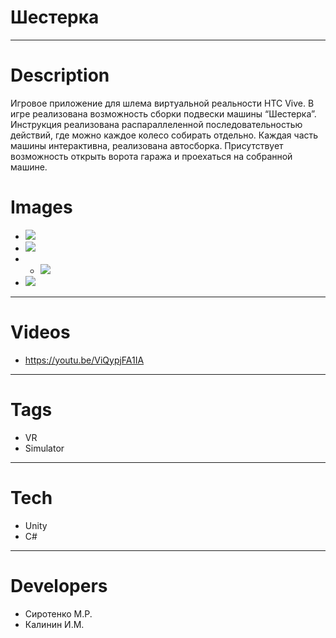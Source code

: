 # Шестерка


---

# Description

Игровое приложение для шлема виртуальной реальности HTC Vive. В игре реализована возможность сборки подвески машины “Шестерка”. Инструкция реализована распараллеленной последовательностью действий, где можно каждое колесо собирать отдельно. Каждая часть машины интерактивна, реализована автосборка. Присутствует возможность открыть ворота гаража и проехаться на собранной машине.
# Images
* ![](https://github.com/darke333/WinterCar/blob/master/Screenshot_6.png)
* ![](https://github.com/darke333/WinterCar/blob/master/Screenshot_7.png)
* * ![](https://github.com/darke333/WinterCar/blob/master/Screenshot_8.png)
* ![](https://github.com/darke333/WinterCar/blob/master/Screenshot_9.png)

---

# Videos
* https://youtu.be/ViQypjFA1IA
---

# Tags
* VR
* Simulator
---
# Tech
* Unity
* C#

---
# Developers
* Сиротенко М.Р.
* Калинин И.М.
